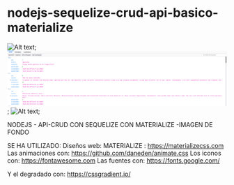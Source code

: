 # nodejs-sequelize-crud-api-basico-materialize

![Alt text](nodejs_sequelize1.jpg);
![Alt text](nodejs_sequelize3.png);
![Alt text](nodejs_sequelize2.jpg);

NODEJS - API-CRUD  CON SEQUELIZE  CON MATERIALIZE -IMAGEN DE FONDO 

SE HA UTILIZADO:
Diseños web: MATERIALIZE : https://materializecss.com 
Las animaciones con:  https://github.com/daneden/animate.css
Los iconos con:  https://fontawesome.com
Las fuentes con: https://fonts.google.com/

Y el degradado con: https://cssgradient.io/

